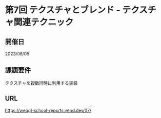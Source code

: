 # 第7回 テクスチャとブレンド - テクスチャ関連テクニック

## 開催日
2023/08/05

## 課題要件
テクスチャを複数同時に利用する実装

## URL
https://webgl-school-reports.yend.dev/07/